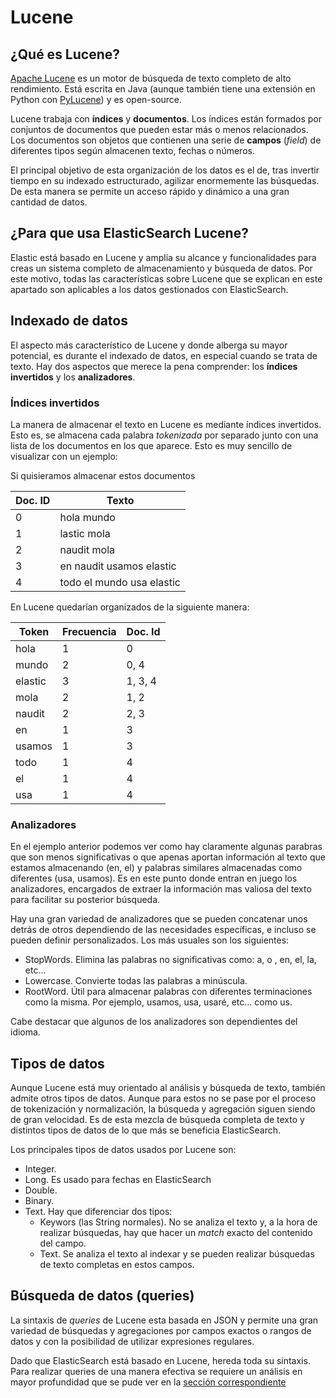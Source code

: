# Lucene
## ¿Qué es Lucene?
[Apache Lucene](http://lucene.apache.org/) es un motor de búsqueda de texto completo de alto rendimiento. Está escrita en Java (aunque también tiene una extensión en Python con [PyLucene](https://lucene.apache.org/pylucene/)) y es open-source. 

Lucene trabaja con **índices** y **documentos**. Los índices están formados por conjuntos de documentos que pueden estar más o menos relacionados. Los documentos son objetos que contienen una serie de **campos** (*field*) de diferentes tipos según almacenen texto, fechas o números.

El principal objetivo de esta organización de los datos es el de, tras invertir tiempo en su indexado estructurado, agilizar enormemente las búsquedas. De esta manera se permite un acceso rápido y dinámico a una gran cantidad de datos.

## ¿Para que usa ElasticSearch Lucene?

Elastic está basado en Lucene y amplía su alcance y funcionalidades para creas un sistema completo de almacenamiento y búsqueda de datos. Por este motivo, todas las características sobre Lucene que se explican en este apartado son aplicables a los datos gestionados con ElasticSearch.


## Indexado de datos
El aspecto más característico de Lucene y donde alberga su mayor potencial, es durante el indexado de datos, en especial cuando se trata de texto. Hay dos aspectos que merece la pena comprender: los **índices invertidos** y los **analizadores**.

### Índices invertidos
La manera de almacenar el texto en Lucene es mediante índices invertidos. Esto es, se almacena cada palabra *tokenizada* por separado junto con una lista de los documentos en los que aparece. Esto es muy sencillo de visualizar con un ejemplo:

Si quisieramos almacenar estos documentos

| Doc. ID | Texto |
|------------|---------|
| 0 | hola mundo |
| 1 | lastic mola |
| 2 | naudit mola |
| 3 | en naudit usamos elastic |
| 4 | todo el mundo usa elastic  |

En Lucene quedarían organizados de la siguiente manera:

| Token | Frecuencia | Doc. Id |
|-------|------------|---------|
| hola | 1 | 0 |
| mundo | 2 | 0, 4 |
| elastic | 3 | 1, 3, 4 |
| mola | 2 | 1, 2 |
| naudit | 2 | 2, 3 |
| en | 1 | 3 |
| usamos | 1 | 3 |
| todo | 1 | 4 |
| el | 1 | 4 |
| usa | 1 | 4 |


### Analizadores

En el ejemplo anterior podemos ver como hay claramente algunas parabras que son menos significativas o que apenas aportan información al texto que estamos almacenando (en, el) y palabras similares almacenadas como diferentes (usa, usamos). Es en este punto donde entran en juego los analizadores, encargados de extraer la información mas valiosa del texto para facilitar su posterior búsqueda. 

Hay una gran variedad de analizadores que se pueden concatenar unos detrás de otros dependiendo de las necesidades específicas, e incluso se pueden definir personalizados. Los más usuales son los siguientes:
* StopWords. Elimina las palabras no significativas como: a, o , en, el, la, etc...
* Lowercase. Convierte todas las palabras a minúscula.
* RootWord. Útil para almacenar palabras con diferentes terminaciones como la misma. Por ejemplo, usamos, usa, usaré, etc... como us.

Cabe destacar que algunos de los analizadores son dependientes del idioma.

## Tipos de datos
Aunque Lucene está muy orientado al análisis y búsqueda de texto, también admite otros tipos de datos. Aunque para estos no se pase por el proceso de tokenización y normalización, la búsqueda y agregación siguen siendo de gran velocidad. Es de esta mezcla de búsqueda completa de texto y distintos tipos de datos de lo que más se beneficia ElasticSearch.

Los principales tipos de datos usados por Lucene son:
* Integer.
* Long. Es usado para fechas en ElasticSearch
* Double.
* Binary.
* Text. Hay que diferenciar dos tipos:
	* Keywors (las String normales). No se analiza el texto y, a la hora de realizar búsquedas, hay que hacer un *match* exacto del contenido del campo.
	* Text. Se analiza el texto al indexar y se pueden realizar búsquedas de texto completas en estos campos.

## Búsqueda de datos (queries)
La sintaxis de *queries* de Lucene esta basada en JSON y permite una gran variedad de búsquedas y agregaciones por campos exactos o rangos de datos y con la posibilidad de utilizar expresiones regulares. 

Dado que ElasticSearch está basado en Lucene, hereda toda su sintaxis. Para realizar queries de una manera efectiva se requiere un análisis en mayor profundidad que se pude ver en la [sección correspondiente](conceptos_basicos/queries.md)